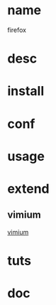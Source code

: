 # name

firefox

# desc

# install

# conf

# usage

# extend

## vimium

[vimium](https://github.com/philc/vimium)


# tuts

# doc


